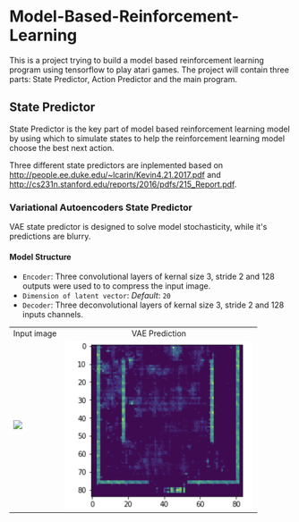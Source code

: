 # Model-Based-Reinforcement-Learning
This is a project trying to build a model based reinforcement learning program using tensorflow to play atari games. The project will contain three parts: State Predictor, Action Predictor and the main program.

## State Predictor
State Predictor is the key part of model based reinforcement learning model by using which to simulate states to help the reinforcement learning model choose the best next action.

Three different state predictors are inplemented based on http://people.ee.duke.edu/~lcarin/Kevin4.21.2017.pdf and http://cs231n.stanford.edu/reports/2016/pdfs/215_Report.pdf.

### Variational Autoencoders State Predictor
VAE state predictor is designed to solve model stochasticity, while it's predictions are blurry.

#### Model Structure
* `Encoder`: Three convolutional layers of kernal size 3, stride 2 and 128 outputs were used to to compress the input image.
* `Dimension of latent vector`: *Default*: `20`
* `Decoder`: Three deconvolutional layers of kernal size 3, stride 2 and 128 inputs channels.

<table align='center'>
<tr align='center'>
<td> Input image </td>
<td> VAE Prediction </td>
</tr>
<tr>
<td><img src = 'https://user-images.githubusercontent.com/31879289/43647852-6efd8044-976b-11e8-8542-369de79bcd40.png' height = '300px'>
<td><img src = 'https://github.com/waynecai2/Model-Based-Reinforcement-Learning/blob/master/VAE%20Predictions.png' height = '300px'>
</tr>
</table>
